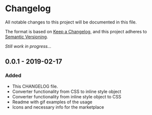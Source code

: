 # Changelog

All notable changes to this project will be documented in this file.

The format is based on [Keep a Changelog](https://keepachangelog.com/en/1.0.0/),
and this project adheres to [Semantic Versioning](https://semver.org/spec/v2.0.0.html).

_Still work in progress..._

## 0.0.1 - 2019-02-17

### Added

- This CHANGELOG file.
- Converter functionality from CSS to inline style object
- Converter functionality from inline style object to CSS
- Readme with gif examples of the usage
- Icons and necessary info for the marketplace
